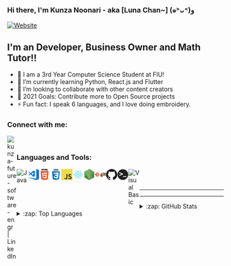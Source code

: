 ### Hi there, I'm Kunza Noonari - aka [Luna Chan~] (๑˃ᴗ˂)ﻭ

[![Website](https://img.shields.io/website?label=em.broideress&style=for-the-badge&url=https%3A%2F%2Fcodestackr.com)](https://www.instagram.com/em.broideress/)

## I'm an Developer, Business Owner and Math Tutor!!

- 🔭 I am a 3rd Year Computer Science Student at FIU!
- 🌱 I’m currently learning Python, React.js and Flutter 
- 👯 I’m looking to collaborate with other content creators
- 🥅 2021 Goals: Contribute more to Open Source projects
- ⚡ Fun fact: I speak 6 languages, and I love doing embroidery. 

### Connect with me:

[<img align="left" alt="kunza-future-software-engr | LinkedIn" width="22px" src="https://pngmind.com/wp-content/uploads/2019/08/Linkedin-Logo-Png-Transparent-Background-1.png" />][linkedin]


<br />

### Languages and Tools:

<img align="left" alt="Java" width="26px" src="https://cdn.freebiesupply.com/logos/thumbs/2x/java-4-logo.png" />
<img align="left" alt="Visual Studio Code" width="26px" src="https://raw.githubusercontent.com/github/explore/80688e429a7d4ef2fca1e82350fe8e3517d3494d/topics/visual-studio-code/visual-studio-code.png" />
<img align="left" alt="HTML5" width="26px" src="https://raw.githubusercontent.com/github/explore/80688e429a7d4ef2fca1e82350fe8e3517d3494d/topics/html/html.png" />
<img align="left" alt="CSS3" width="26px" src="https://raw.githubusercontent.com/github/explore/80688e429a7d4ef2fca1e82350fe8e3517d3494d/topics/css/css.png" />
<img align="left" alt="JavaScript" width="26px" src="https://raw.githubusercontent.com/github/explore/80688e429a7d4ef2fca1e82350fe8e3517d3494d/topics/javascript/javascript.png" />
<img align="left" alt="React" width="26px" src="https://raw.githubusercontent.com/github/explore/80688e429a7d4ef2fca1e82350fe8e3517d3494d/topics/react/react.png" />
<img align="left" alt="Node.js" width="26px" src="https://raw.githubusercontent.com/github/explore/80688e429a7d4ef2fca1e82350fe8e3517d3494d/topics/nodejs/nodejs.png" />
<img align="left" alt="Git" width="26px" src="https://raw.githubusercontent.com/github/explore/80688e429a7d4ef2fca1e82350fe8e3517d3494d/topics/git/git.png" />
<img align="left" alt="GitHub" width="26px" src="https://raw.githubusercontent.com/github/explore/78df643247d429f6cc873026c0622819ad797942/topics/github/github.png" />
<img align="left" alt="Terminal" width="26px" src="https://raw.githubusercontent.com/github/explore/80688e429a7d4ef2fca1e82350fe8e3517d3494d/topics/terminal/terminal.png" />
<img align="left" alt="Visual Basic" width="26px" src= "https://upload.wikimedia.org/wikipedia/commons/thumb/4/40/VB.NET_Logo.svg/210px-VB.NET_Logo.svg.png"/>
<br />
<br />

---
----

<details>
  <summary>:zap: GitHub Stats</summary>
  
  <img align="left" alt="kunza-n's GitHub Stats" src="https://github-readme-stats.vercel.app/api?username=kunza-n&theme=radical&show_icons=true" />
</details>
  
  <details>
<summary>:zap: Top Languages</summary>

  <img align="left" alt="kunza-n's Top Languages" src="https://github-readme-stats.vercel.app/api/top-langs/?username=kunza-n&theme=radical" />
</details>


[linkedin]: https://www.linkedin.com/in/kunza-future-software-engr/
